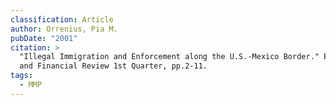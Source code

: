 ```yaml
---
classification: Article
author: Orrenius, Pia M.
pubDate: "2001"
citation: >
  "Illegal Immigration and Enforcement along the U.S.-Mexico Border." Economic
  and Financial Review 1st Quarter, pp.2-11.
tags:
  - MMP
---
```

